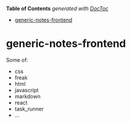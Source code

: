 <!-- START doctoc generated TOC please keep comment here to allow auto update -->
<!-- DON'T EDIT THIS SECTION, INSTEAD RE-RUN doctoc TO UPDATE -->
**Table of Contents**  *generated with [DocToc](https://github.com/thlorenz/doctoc)*

- [generic-notes-frontend](#generic-notes-frontend)

<!-- END doctoc generated TOC please keep comment here to allow auto update -->

# generic-notes-frontend

Some of:

- css
- freak
- html
- javascript
- markdown
- react
- task_runner
- ...